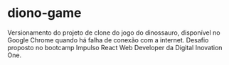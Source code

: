 # diono-game
Versionamento do projeto de clone do jogo do dinossauro, disponível no Google Chrome quando há falha de conexão com a internet. Desafio proposto no bootcamp Impulso React Web Developer da Digital Inovation One. 
